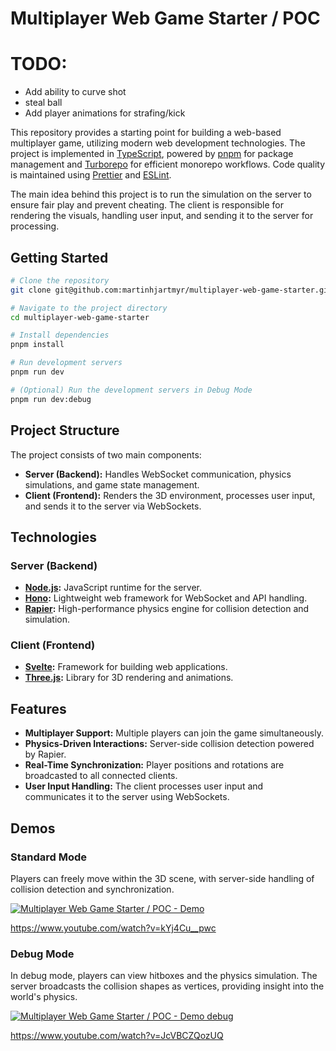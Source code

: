 # Multiplayer Web Game Starter / POC

# TODO:
* Add ability to curve shot
* steal ball
* Add player animations for strafing/kick

This repository provides a starting point for building a web-based multiplayer game, utilizing modern web development technologies. The project is implemented in [TypeScript](https://www.typescriptlang.org), powered by [pnpm](https://pnpm.io) for package management and [Turborepo](https://turbo.build) for efficient monorepo workflows. Code quality is maintained using [Prettier](https://prettier.io) and [ESLint](https://eslint.org).

The main idea behind this project is to run the simulation on the server to ensure fair play and prevent cheating. The client is responsible for rendering the visuals, handling user input, and sending it to the server for processing.

## Getting Started

```bash
# Clone the repository
git clone git@github.com:martinhjartmyr/multiplayer-web-game-starter.git

# Navigate to the project directory
cd multiplayer-web-game-starter

# Install dependencies
pnpm install

# Run development servers
pnpm run dev

# (Optional) Run the development servers in Debug Mode
pnpm run dev:debug
```

## Project Structure

The project consists of two main components:

- **Server (Backend):** Handles WebSocket communication, physics simulations, and game state management.
- **Client (Frontend):** Renders the 3D environment, processes user input, and sends it to the server via WebSockets.

## Technologies

### Server (Backend)

- **[Node.js](https://nodejs.org):** JavaScript runtime for the server.
- **[Hono](https://hono.dev):** Lightweight web framework for WebSocket and API handling.
- **[Rapier](https://rapier.rs):** High-performance physics engine for collision detection and simulation.

### Client (Frontend)

- **[Svelte](https://svelte.dev):** Framework for building web applications.
- **[Three.js](https://threejs.org):** Library for 3D rendering and animations.

## Features

- **Multiplayer Support:** Multiple players can join the game simultaneously.
- **Physics-Driven Interactions:** Server-side collision detection powered by Rapier.
- **Real-Time Synchronization:** Player positions and rotations are broadcasted to all connected clients.
- **User Input Handling:** The client processes user input and communicates it to the server using WebSockets.

## Demos

### Standard Mode

Players can freely move within the 3D scene, with server-side handling of collision detection and synchronization.

[![Multiplayer Web Game Starter / POC - Demo](https://img.youtube.com/vi/kYj4Cu__pwc/0.jpg)](https://www.youtube.com/watch?v=kYj4Cu__pwc)

<https://www.youtube.com/watch?v=kYj4Cu__pwc>

### Debug Mode

In debug mode, players can view hitboxes and the physics simulation. The server broadcasts the collision shapes as vertices, providing insight into the world's physics.

[![Multiplayer Web Game Starter / POC - Demo debug](https://img.youtube.com/vi/JcVBCZQozUQ/0.jpg)](https://www.youtube.com/watch?v=JcVBCZQozUQ)

<https://www.youtube.com/watch?v=JcVBCZQozUQ>
